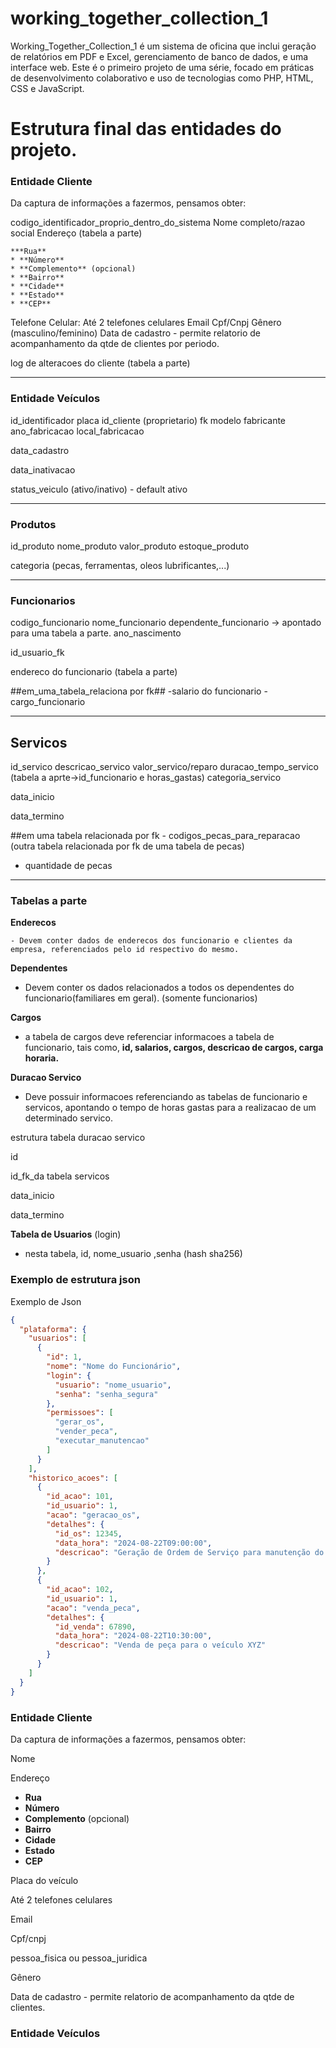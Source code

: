# working_together_collection_1

Working_Together_Collection_1 é um sistema de oficina que inclui geração de relatórios em PDF e Excel, gerenciamento de banco de dados, e uma interface web. Este é o primeiro projeto de uma série, focado em práticas de desenvolvimento colaborativo e uso de tecnologias como PHP, HTML, CSS e JavaScript.

# Estrutura final das entidades do projeto.

### Entidade Cliente

Da captura de informações a fazermos, pensamos obter:

codigo_identificador_proprio_dentro_do_sistema
Nome completo/razao social
Endereço (tabela a parte)

    ***Rua**
    * **Número**
    * **Complemento** (opcional)
    * **Bairro**
    * **Cidade**
    * **Estado**
    * **CEP**
Telefone Celular: Até 2 telefones celulares
Email
Cpf/Cnpj
Gênero (masculino/feminino)
Data de cadastro - permite relatorio de acompanhamento da qtde de clientes por periodo.

log de alteracoes do cliente (tabela a parte)

---

### Entidade Veículos

id_identificador
placa
id_cliente (proprietario) fk
modelo
fabricante
ano_fabricacao
local_fabricacao

data_cadastro

data_inativacao

status_veiculo (ativo/inativo) - default ativo

---

### Produtos

id_produto
nome_produto
valor_produto
estoque_produto

categoria (pecas, ferramentas, oleos lubrificantes,...)

---

### Funcionarios

codigo_funcionario
nome_funcionario
dependente_funcionario -> apontado para uma tabela a parte.
ano_nascimento

id_usuario_fk

endereco do funcionario (tabela a parte)

##em_uma_tabela_relaciona por fk##
    -salario do funcionario
    -cargo_funcionario

---

## Servicos

id_servico
descricao_servico
valor_servico/reparo
duracao_tempo_servico (tabela a aprte->id_funcionario e horas_gastas)
categoria_servico

data_inicio

data_termino

##em uma tabela relacionada por fk
    - codigos_pecas_para_reparacao (outra tabela relacionada por fk de uma tabela de pecas)

- quantidade de pecas

---

### Tabelas a parte

**Enderecos**

    - Devem conter dados de enderecos dos funcionario e clientes da empresa, referenciados pelo id respectivo do mesmo.

**Dependentes**

- Devem conter os dados relacionados a todos os dependentes do funcionario(familiares em geral). (somente funcionarios)

**Cargos**

- a tabela de cargos deve referenciar informacoes a tabela de funcionario, tais como, **id, salarios, cargos, descricao de cargos, carga horaria.**

**Duracao Servico**

- Deve possuir informacoes referenciando as tabelas de funcionario e servicos, apontando o tempo de horas gastas para a realizacao de um determinado servico.

estrutura tabela duracao servico

id

id_fk_da tabela servicos

data_inicio

data_termino

**Tabela de Usuarios** (login)

- nesta tabela, id, nome_usuario ,senha (hash sha256)

### Exemplo de estrutura json

Exemplo de Json

```json
{
  "plataforma": {
    "usuarios": [
      {
        "id": 1,
        "nome": "Nome do Funcionário",
        "login": {
          "usuario": "nome_usuario",
          "senha": "senha_segura"
        },
        "permissoes": [
          "gerar_os",
          "vender_peca",
          "executar_manutencao"
        ]
      }
    ],
    "historico_acoes": [
      {
        "id_acao": 101,
        "id_usuario": 1,
        "acao": "geracao_os",
        "detalhes": {
          "id_os": 12345,
          "data_hora": "2024-08-22T09:00:00",
          "descricao": "Geração de Ordem de Serviço para manutenção do veículo"
        }
      },
      {
        "id_acao": 102,
        "id_usuario": 1,
        "acao": "venda_peca",
        "detalhes": {
          "id_venda": 67890,
          "data_hora": "2024-08-22T10:30:00",
          "descricao": "Venda de peça para o veículo XYZ"
        }
      }
    ]
  }
}
```

### Entidade Cliente

Da captura de informações a fazermos, pensamos obter:

Nome

Endereço

* **Rua**
* **Número**
* **Complemento** (opcional)
* **Bairro**
* **Cidade**
* **Estado**
* **CEP**

Placa do veículo

Até 2 telefones celulares

Email

Cpf/cnpj

pessoa_fisica ou pessoa_juridica

Gênero

Data de cadastro - permite relatorio de acompanhamento da qtde de clientes.

### Entidade Veículos
